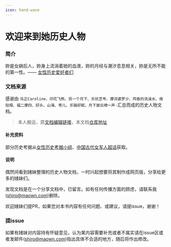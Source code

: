 ```yaml
---
icon: hand-wave
---
```


# 欢迎来到她历史人物

### 简介

妳是女娲后人，妳身上流淌着她的血液，妳的月经与潮汐息息相关，妳是无所不能的第一性。—— [女性历史爱好者们](https://www.douban.com/group/herstories/)

### 文档来源

感谢由 `鸟正Caroline、印花飞熊、另一个月下、乐忧芝岑、摩诃婆罗少、阿香的洗澡水、倚轻烟、福二摩四、好头、山海、枣儿、乐骟好弑、月下披云啸一声-`汇总而成的历史人物文档。

> 本人搬运，原[文档编辑链接](https://www.kdocs.cn/l/ctUWZEZgQFeW)，本文档[仓库地址](https://github.com/anonymouswomen/Herstory-Docs)

#### 补充资料

部分历史考据从[女性历史考据小组](https://www.douban.com/group/750874/)、[中国古代女军人超话](https://weibo.com/p/1008088b7208c88c713ece0eddf626ad254f80/super_index)获取。

#### 说明

偶然间看到媎妹整理的历史人物文档，一时兴起想要将其制作成网页版，分享给更多的媎妹们。

发现文档是在一个分享文档中，已留言。如有任何传播方面的顾虑，请联系我(shiro@maown.com)删除。

欢迎媎妹们提PR，如果您对本书内容有任何问题、或建议，请提issue，谢谢！

### 提issue <a href="#ti-issue" id="ti-issue"></a>

如果有媎妹对内容持有怀疑意见，认为某内容需要补充或者不属实请在issue区或者发邮件(shiro@maown.com)指出具体不合适的地方，随后将作出修改。
